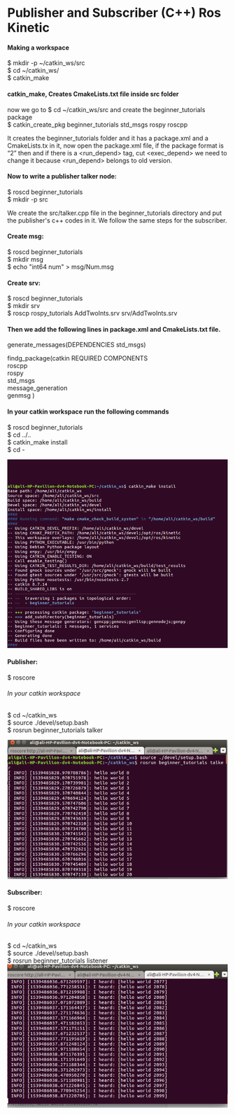 # Publisher and Subscriber (C++) Ros Kinetic
#### Making a workspace
$ mkdir -p ~/catkin_ws/src  
$ cd ~/catkin_ws/  
$ catkin_make
#### catkin_make, Creates CmakeLists.txt file inside src folder
now we go to $ cd ~/catkin_ws/src and create the beginner_tutorials package  
$ catkin_create_pkg beginner_tutorials std_msgs rospy roscpp

It creates the beginner_tutorials folder and it has a package.xml and a CmakeLists.tx in it, now open the package.xml file, if the package format is “2” then <package format="2"> and if there is a <run_depend> tag, cut <exec_depend> we need to change it because <run_depend> belongs to old version.

#### Now to write a publisher talker node:
$ roscd beginner_tutorials  
$ mkdir -p src

We create the src/talker.cpp file in the beginner_tutorials directory and put the publisher's c++ codes in it.
We follow the same steps for the subscriber.

#### Create msg:

$ roscd beginner_tutorials    
$ mkdir msg    
$ echo "int64 num" > msg/Num.msg

#### Create srv:
$ roscd beginner_tutorials  
$ mkdir srv  
$ roscp rospy_tutorials AddTwoInts.srv srv/AddTwoInts.srv

#### Then we add the following lines in package.xml and CmakeLists.txt file.
generate_messages(DEPENDENCIES std_msgs)

findg_package(catkin REQUIRED COMPONENTS  
roscpp  
rospy  
std_msgs  
message_generation  
genmsg
)

#### In your catkin workspace run the following commands
$ roscd beginner_tutorials  
$ cd ../..  
$ catkin_make install  
$ cd -

![](https://github.com/alibizhan/PublisherSubscriberROSKinetic/blob/master/Outputs/1.png?raw=true)


#### Publisher:

$ roscore  
###### In your catkin workspace  
$ cd ~/catkin_ws  
$ source ./devel/setup.bash  
$ rosrun beginner_tutorials talker

![Publisher](https://github.com/alibizhan/PublisherSubscriberROSKinetic/blob/master/Outputs/2.png?raw=true)

#### Subscriber:

$ roscore  
###### In your catkin workspace
$ cd ~/catkin_ws  
$ source ./devel/setup.bash  
$ rosrun beginner_tutorials listener  
![Subscriber](https://github.com/alibizhan/PublisherSubscriberROSKinetic/blob/master/Outputs/3.png?raw=true)
